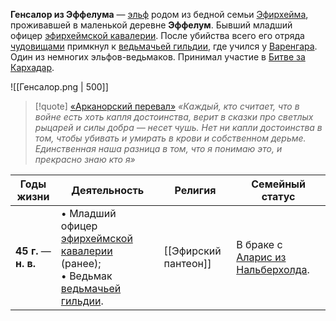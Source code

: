 **Генсалор из Эффелума** — [эльф](Эльфы) родом из бедной семьи [Эфирхейма](Эфирхейм), проживавшей в маленькой деревне **Эффелум**. Бывший младший офицер [эфирхеймской кавалерии](Эфирхейм#Войска). После убийства всего его отряда [чудовищами](Монстры) примкнул к [ведьмачьей гильдии](Ведьмачья%20гильдия), где учился у [Варенгара](Варенгар). Один из немногих эльфов-ведьмаков. Принимал участие в [Битве за Кархадар](Битва%20за%20Кархадар).

![[Генсалор.png | 500]]

> [!quote] [«Арканорский перевал»](«Сокровище%20Кархадара».md#Арканорский%20перевал)
> *«Каждый, кто считает, что в войне есть хоть капля достоинства, верит в сказки про светлых рыцарей и силы добра — несет чушь. Нет ни капли достоинства в том, чтобы убивать и умирать в крови и собственном дерьме. Единственная наша разница в том, что я понимаю это, и прекрасно знаю кто я»*

| Годы жизни             | Деятельность                                                                                                                    | Религия              | Семейный статус                                                    |
| ---------------------- | ------------------------------------------------------------------------------------------------------------------------------- | -------------------- | ------------------------------------------------------------------ |
| **45  г.** — **н. в.** | • Младший офицер [эфирхеймской кавалерии](Эфирхейм#Войска) (ранее);<br>• Ведьмак [ведьмачьей гильдии](Ведьмачья%20гильдия).<br> | [[Эфирский пантеон]] | В браке с [Аларис из Нальберхолда](Аларис%20из%20Нальберхолда.md). |



